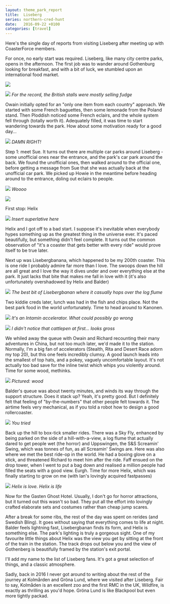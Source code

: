 ```yaml
---
layout: theme_park_report
title:  Liseberg
series: northern-cred-hunt
date:   2016-09-22 +0100
categories: [travel]
---
```

Here's the single day of reports from visiting Liseberg after meeting up with CoasterForce members.

For once, no early start was required. Liseberg, like many city centre parks, opens in the afternoon. The first job was to wander around Gothenburg looking for breakfast, and with a bit of luck, we stumbled upon an international food market.

![](http://i.imgur.com/IQdTfiH.jpg)

![](http://i.imgur.com/PzMie74.jpg)
*For the record, the British stalls were mostly selling fudge*

Owain initially opted for an "only one item from each country" approach. We started with some French baguettes, then some lemonade from the Poland stand. Then Ploddish noticed some French eclairs, and the whole system fell through (totally worth it). Adequately filled, it was time to start wandering towards the park. How about some motivation ready for a good day...

![](http://i.imgur.com/QtubI45.jpg)
*DAMN RIGHT!*

Step 1: meet Sue. It turns out there are multiple car parks around Liseberg - some unofficial ones near the entrance, and the park's car park around the back. We found the unofficial ones, then walked around to the official one, before getting a message from Sue that she was actually back at the unofficial car park. We picked up Howie in the meantime before heading around to the entrance, doling out eclairs to people.

![](http://i.imgur.com/Ib2FAwi.jpg)
*Woooo*

![](http://i.imgur.com/RwjPlGQ.jpg)

First stop: Helix

![](http://i.imgur.com/QAPBAw0.jpg)
*Insert superlative here*

Helix and I got off to a bad start. I suppose it's inevitable when everybody hypes something up as the greatest thing in the universe ever. It's paced beautifully, but something didn't feel complete. It turns out the common observation of "it's a coaster that gets better with every ride" would prove itself to be true later.

Next up was Lisebergbanana, which happened to be my 200th coaster. This is one ride I probably admire far more than I love. The swoops down the hill are all great and I love the way it dives under and over everything else at the park. It just lacks that bite that makes me fall in love with it (it's also unfortunately overshadowed by Helix and Balder)

![](http://i.imgur.com/cHRVN8w.jpg)
*The best bit of Lisebergbanan where it casually hops over the log flume*

Two kiddie creds later, lunch was had in the fish and chips place. Not the best park food in the world unfortunately. Time to head around to Kanonen.

![](http://i.imgur.com/CsFeYC3.jpg)
*It's an Intamin accelerator. What could possibly go wrong*

![](http://i.imgur.com/p7z5s4d.jpg)
*I didn't notice that cattlepen at first... looks gross*

We whiled away the queue with Owain and Richard recounting their many adventures in China, but not too much later, we'd made it to the station. Normally, I'm a big fan of accelerators (Stealth, Rita and Desert Race adorn my top 20), but this one feels incredibly clumsy. A good launch leads into the smallest of top hats, and a pokey, vaguely uncomfortable layout. It's not actually too bad save for the inline twist which whips you violently around. Time for some wood, methinks.

![](http://i.imgur.com/hw5sl7f.jpg)
*Pictured: wood*

Balder's queue was about twenty minutes, and winds its way through the support structure. Does it stack up? Yeah, it's pretty good. But I definitely felt that feeling of "by-the-numbers" that other people felt towards it. The airtime feels very mechanical, as if you told a robot how to design a good rollercoaster.

![](http://i.imgur.com/3tJzK9w.jpg)
*You tried*

Back up the hill to box-tick smaller rides. There was a Sky Fly, enhanced by being parked on the side of a hill-with-a-view, a log flume that actually dared to get people wet (the horror) and Uppswingen, the S&S Screamin' Swing, which was tonnes of fun, as all Screamin' Swings are. Here was also where we met the best ride-op in the world. He had a boxing glove on a stick, and threatened Richard to meet him after the ride. Faff ensued on the drop tower, when I went to put a bag down and realised a million people had filled the seats with a good view. Eurgh. Time for more Helix, which was finally starting to grow on me (with Ian's lovingly acquired fastpasses)

![](http://i.imgur.com/nw9A490.jpg)
*Helix is love. Helix is life*

Now for the Gasten Ghost Hotel. Usually, I don't go for horror attractions, but it turned out this wasn't so bad. They put all the effort into lovingly crafted elaborate sets and costumes rather than cheap jump scares.

After a break for some ribs, the rest of the day was spent on rerides (and Swedish Bling). It goes without saying that everything comes to life at night. Balder feels lightning fast, Lisebergbanan finds its form, and Helix is something else. The park's lighting is truly a gorgeous sight. One of my favourite little things about Helix was the view you get by sitting at the front of the train in the station. The track drops out below you and the view of Gothenberg is beautifully framed by the station's exit portal.

I'll add my name to the list of Liseberg fans. It's got a great selection of things, and a classic atmosphere.

Sadly, back in 2016 I never got around to writing about the rest of the journey at Kolmården and Gröna Lund, where we visited after Liseberg. Fair to say, Kolmåden is an excellent zoo and the first RMC in the UK, Wildfire, is exactly as thrilling as you'd hope. Gröna Lund is like Blackpool but even more tightly packad.